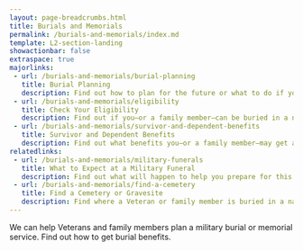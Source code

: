 ```yaml
---
layout: page-breadcrumbs.html
title: Burials and Memorials
permalink: /burials-and-memorials/index.md
template: L2-section-landing
showactionbar: false
extraspace: true
majorlinks:
 - url: /burials-and-memorials/burial-planning
   title: Burial Planning
   description: Find out how to plan for the future or what to do if your family member has just died.
 - url: /burials-and-memorials/eligibility
   title: Check Your Eligibility
   description: Find out if you—or a family member—can be buried in a national VA cemetery or get other burial honors.
 - url: /burials-and-memorials/survivor-and-dependent-benefits
   title: Survivor and Dependent Benefits
   description: Find out what benefits you—or a family member—may get after the loss of a Veteran.
relatedlinks:
 - url: /burials-and-memorials/military-funerals
   title: What to Expect at a Military Funeral
   description: Find out what will happen to help you prepare for this day.
 - url: /burials-and-memorials/find-a-cemetery
   title: Find a Cemetery or Gravesite 
   description: Find where a Veteran or family member is buried in a national, state, military, or Department of the Interior cemetery.
---
```


We can help Veterans and family members plan a military burial or memorial service. Find out how to get burial benefits. 


